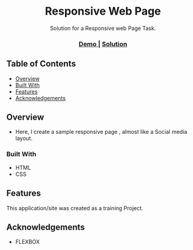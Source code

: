
<h1 align="center">Responsive Web Page</h1>

<div align="center">
   Solution for a Responsive web Page Task.
</div>

<div align="center">
  <h3>
    <a href="">
      Demo
    </a>
    <span> | </span>
    <a href="">
      Solution
    </a>
  </h3>
</div>

<!-- TABLE OF CONTENTS -->

## Table of Contents

- [Overview](#overview)
- [Built With](#built-with)
- [Features](#features)
- [Acknowledgements](#acknowledgements)

<!-- OVERVIEW -->

## Overview


- Here, I create a sample responsive page , almost like a Social media layout.

### Built With

<!-- This section should list any major frameworks that you built your project using. Here are a few examples.-->

- HTML
- CSS


## Features

<!-- List the features of your application or follow the template. Don't share the figma file here :) -->

This application/site was created as a training Project.

## Acknowledgements

<!-- This section should list any articles or add-ons/plugins that helps you to complete the project. This is optional but it will help you in the future. For exmpale -->

- FLEXBOX

